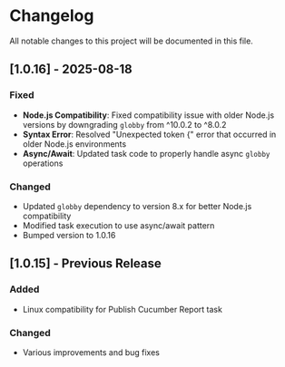 # Changelog

All notable changes to this project will be documented in this file.

## [1.0.16] - 2025-08-18

### Fixed
- **Node.js Compatibility**: Fixed compatibility issue with older Node.js versions by downgrading `globby` from ^10.0.2 to ^8.0.2
- **Syntax Error**: Resolved "Unexpected token {" error that occurred in older Node.js environments
- **Async/Await**: Updated task code to properly handle async `globby` operations

### Changed
- Updated `globby` dependency to version 8.x for better Node.js compatibility
- Modified task execution to use async/await pattern
- Bumped version to 1.0.16

## [1.0.15] - Previous Release

### Added
- Linux compatibility for Publish Cucumber Report task

### Changed
- Various improvements and bug fixes
